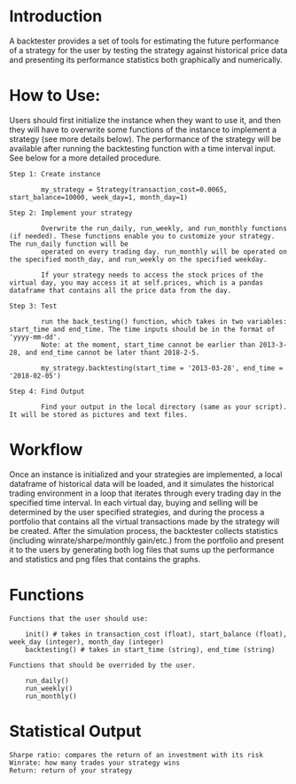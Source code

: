 # Introduction

A backtester provides a set of tools for estimating the future performance of a strategy for the user by testing the strategy against historical price data and presenting its performance statistics both graphically and numerically.

# How to Use: 

Users should first initialize the instance when they want to use it, and then they will have to overwrite some functions of the instance to implement a strategy (see more details below). The performance of the strategy will be available after running the backtesting function with a time interval input. See below for a more detailed procedure.

    Step 1: Create instance

            my_strategy = Strategy(transaction_cost=0.0065, start_balance=10000, week_day=1, month_day=1)

    Step 2: Implement your strategy

            Overwrite the run_daily, run_weekly, and run_monthly functions (if needed). These functions enable you to customize your strategy. The run_daily function will be       
            operated on every trading day. run_monthly will be operated on the specified month_day, and run_weekly on the specified weekday. 

            If your strategy needs to access the stock prices of the virtual day, you may access it at self.prices, which is a pandas dataframe that contains all the price data from the day. 

    Step 3: Test

            run the back_testing() function, which takes in two variables: start_time and end_time. The time inputs should be in the format of 'yyyy-mm-dd'. 
            Note: at the moment, start_time cannot be earlier than 2013-3-28, and end_time cannot be later thant 2018-2-5. 

            my_strategy.backtesting(start_time = '2013-03-28', end_time = '2018-02-05')

    Step 4: Find Output 
            
            Find your output in the local directory (same as your script). It will be stored as pictures and text files.

# Workflow

Once an instance is initialized and your strategies are implemented, a local dataframe of historical data will be loaded, and it simulates the historical trading environment in a loop that iterates through every trading day in the specified time interval. In each virtual day, buying and selling will be determined by the user specified strategies, and during the process a portfolio that contains all the virtual transactions made by the strategy will be created. After the simulation process, the backtester collects statistics (including winrate/sharpe/monthly gain/etc.) from the portfolio and present it to the users by generating both log files that sums up the performance and statistics and png files that contains the graphs.

# Functions

    Functions that the user should use:

        init() # takes in transaction_cost (float), start_balance (float), week_day (integer), month_day (integer)
        backtesting() # takes in start_time (string), end_time (string)

    Functions that should be overrided by the user.

        run_daily()
        run_weekly()
        run_monthly()

# Statistical Output

    Sharpe ratio: compares the return of an investment with its risk
    Winrate: how many trades your strategy wins
    Return: return of your strategy
